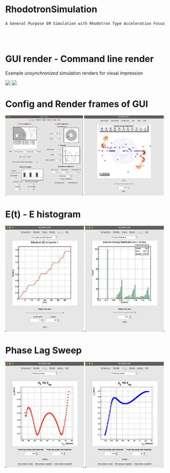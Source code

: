 # RhodotronSimulation
    A General Purpose EM Simulation with Rhodotron Type Acceleration Focus 
</br>
</br>

# GUI render - Command line render
Example *unsynchronized* simulation renders for visual impression
<p float="left">
  <img src="/resources/gifs/gui_v2_rendered-min-inf.gif" width="42%" loop="infinite"/>
  <img src="/resources/gifs/5bunch_5nsPeriod.gif" width="56%" /> 
</p>

# Config and Render frames of GUI
<p float="left">
  <img src="/resources/GUI_config_frame.png" width="48.5%" />
  <img src="/resources/RhodoSim_GUI_RenderFrame_V02.png" width="49.5%" /> 
</p>

# E(t) - E histogram
<p float="left">
  <img src="/resources/E_t.png" width="49%" />
  <img src="/resources/E_hist.png" width="49%" /> 
</p>

# Phase Lag Sweep
<p float="left">
  <img src="/resources/sE_phL.png" width="49%" />
  <img src="/resources/mE_phL.png" width="49%" /> 
</p>
